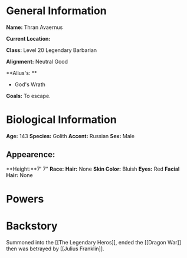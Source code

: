 # General Information
**Name:** Thran Avaernus

**Current Location:**

**Class:** Level 20 Legendary Barbarian

**Alignment:** Neutral Good

**Alius's: **
- God's Wrath

**Goals:** To escape.

# Biological Information
**Age:** 143
**Species:** Golith
**Accent:** Russian
**Sex:** Male

## Appearence:
**Height:**7' 7"
**Race:** 
**Hair:** None
**Skin Color:** Bluish
**Eyes:** Red
**Facial Hair:** None

# Powers

# Backstory
Summoned into the [[The Legendary Heros]], ended the [[Dragon War]] then was betrayed by [[Julius Franklin]].






